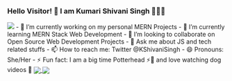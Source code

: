 ### Hello Visitor! 👋 I am Kumari Shivani Singh 👩🏻‍💻
<img src="https://i.pinimg.com/originals/ad/1d/4a/ad1d4a6657e086e9a8caea6adf97b7d2.gif">
- 🔭 I’m currently working on my personal MERN Projects
- 🌱 I’m currently learning MERN Stack Web Development
- 👯 I’m looking to collaborate on Open Source Web Development Projects
- 💬 Ask me about JS and tech related stuffs
- 📫 How to reach me: Twitter @KShivaniSingh
- 😄 Pronouns: She/Her
- ⚡ Fun fact: I am a big time Potterhead ⚡🦄 and love watching dog videos 🐶

<a href="https://github.com/kumarishivanisingh14/kumarishivanisingh14">
  <img align="center" src="https://github-readme-stats.vercel.app/api?username=kumarishivanisingh14&show_icons=true&title_color=ffffff&icon_color=bb2acf&text_color=daf7dc&bg_color=191919" />
</a>
<a href="https://github.com/kumarishivanisingh14/kumarishivanisingh14">
  <img align="center" src="https://github-readme-stats.vercel.app/api/top-langs/?username=kumarishivanisingh14&layout=compact&title_color=ffffff&icon_color=bb2acf&text_color=daf7dc&bg_color=191919" />
</a>
